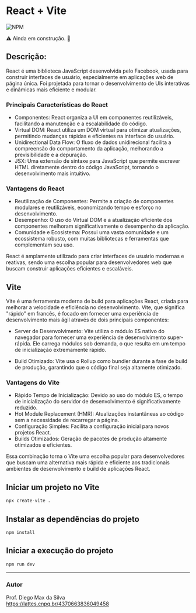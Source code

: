 # React + Vite

![NPM](https://img.shields.io/npm/l/react)

:warning: Ainda em construção. :construction:

## Descrição:

React é uma biblioteca JavaScript desenvolvida pelo Facebook, usada para construir interfaces de usuário, especialmente em aplicações web de página única. Foi projetada para tornar o desenvolvimento de UIs interativas e dinâmicas mais eficiente e modular.

### Principais Características do React
- Componentes: React organiza a UI em componentes reutilizáveis, facilitando a manutenção e a escalabilidade do código.
- Virtual DOM: React utiliza um DOM virtual para otimizar atualizações, permitindo mudanças rápidas e eficientes na interface do usuário.
- Unidirectional Data Flow: O fluxo de dados unidirecional facilita a compreensão do comportamento da aplicação, melhorando a previsibilidade e a depuração.
- JSX: Uma extensão de sintaxe para JavaScript que permite escrever HTML diretamente dentro do código JavaScript, tornando o desenvolvimento mais intuitivo.

### Vantagens do React
- Reutilização de Componentes: Permite a criação de componentes modulares e reutilizáveis, economizando tempo e esforço no desenvolvimento.
- Desempenho: O uso do Virtual DOM e a atualização eficiente dos componentes melhoram significativamente o desempenho da aplicação.
- Comunidade e Ecosistema: Possui uma vasta comunidade e um ecossistema robusto, com muitas bibliotecas e ferramentas que complementam seu uso.

React é amplamente utilizado para criar interfaces de usuário modernas e reativas, sendo uma escolha popular para desenvolvedores web que buscam construir aplicações eficientes e escaláveis.

## Vite

Vite é uma ferramenta moderna de build para aplicações React, criada para melhorar a velocidade e eficiência no desenvolvimento. Vite, que significa "rápido" em francês, é focado em fornecer uma experiência de desenvolvimento mais ágil através de dois principais componentes:

* Server de Desenvolvimento: Vite utiliza o módulo ES nativo do navegador para fornecer uma experiência de desenvolvimento super-rápida. Ele carrega módulos sob demanda, o que resulta em um tempo de inicialização extremamente rápido.

* Build Otimizado: Vite usa o Rollup como bundler durante a fase de build de produção, garantindo que o código final seja altamente otimizado.

### Vantagens do Vite
- Rápido Tempo de Inicialização: Devido ao uso do módulo ES, o tempo de inicialização do servidor de desenvolvimento é significativamente reduzido.
- Hot Module Replacement (HMR): Atualizações instantâneas ao código sem a necessidade de recarregar a página.
- Configuração Simples: Facilita a configuração inicial para novos projetos React.
- Builds Otimizados: Geração de pacotes de produção altamente otimizados e eficientes.

Essa combinação torna o Vite uma escolha popular para desenvolvedores que buscam uma alternativa mais rápida e eficiente aos tradicionais ambientes de desenvolvimento e build de aplicações React.

## Iniciar um projeto no Vite

```bash
npx create-vite .
```

## Instalar as dependências do projeto

```bash
npm install
```

## Iniciar a execução do projeto

```bash
npm run dev
```

<hr>

### Autor
Prof. Diego Max da Silva<br>
https://lattes.cnpq.br/4370663836049458
